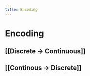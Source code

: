 ```yaml
---
title: Encoding
---
```


# Encoding

## [[Discrete -> Continuous]]

## [[Continous -> Discrete]]


















































































